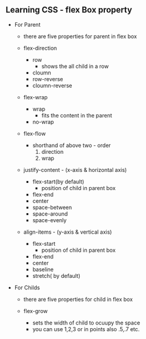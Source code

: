 ## Learning CSS - flex Box property


- For Parent
    - there are five properties for parent in flex box

    - flex-direction
        - row 
            - shows the all child in a row
        - cloumn
        - row-reverse
        - cloumn-reverse

    - flex-wrap
        - wrap
            - fits the content in the parent
        - no-wrap

    - flex-flow
        - shorthand of above two - order
            1. direction
            2. wrap  

    - justify-content - (x-axis & horizontal axis)
        - flex-start(by default)
            - position of child in parent box
        - flex-end
        - center
        - space-between
        - space-around
        - space-evenly

    - align-items - (y-axis & vertical axis)
        - flex-start
            - position of child in parent box
        - flex-end
        - center
        - baseline
        - stretch( by default)


- For Childs
    - there are five properties for child in flex box

    - flex-grow
        - sets the width of child to ocuupy the space
        - you can use 1,2,3 or in points also .5,.7 etc.
    